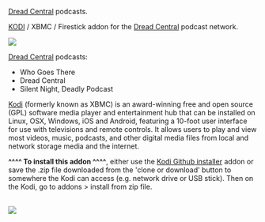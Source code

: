 <a href="https://www.dreadcentral.com/category/podcasts/">Dread Central</a> podcasts.<br>

<a href="kodi.tv">KODI<a> / XBMC / Firestick addon for the <a href="https://www.dreadcentral.com/category/podcasts/">Dread Central</a> podcast network.<br>

<img src="https://www.dreadcentral.com/wp-content/uploads/2017/08/dread-central_publicity_-_h_2016.jpg"><br>

<a href="https://www.dreadcentral.com/category/podcasts/">Dread Central</a> podcasts:

- Who Goes There<br>
- Dread Central<br>
- Silent Night, Deadly Podcast<br> 

<a href="www.kodi.tv">Kodi</a> (formerly known as XBMC) is an award-winning free and open source (GPL) software media player and entertainment hub that can be installed on Linux, OSX, Windows, iOS and Android, featuring a 10-foot user interface for use with televisions and remote controls. It allows users to play and view most videos, music, podcasts, and other digital media files from local and network storage media and the internet.<br>

<b>^^^^ To install this addon ^^^^</b>, either use the <a href="https://www.tvaddons.co/github-browser-kodi/">Kodi Github installer</a> addon or save the .zip file downloaded from the 'clone or download' button to somewhere the Kodi can access (e.g. network drive or USB stick). Then on the Kodi, go to addons > install from zip file.<br>

<br><a href="http://www.kodi.tv"><img src="https://kodi.tv/sites/default/files/page/field_image/about--devices.jpg">
